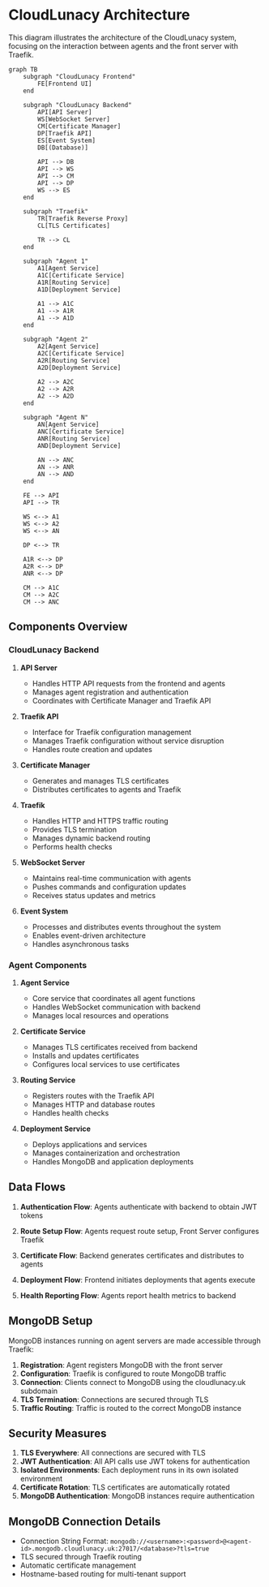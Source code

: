 # CloudLunacy Architecture

This diagram illustrates the architecture of the CloudLunacy system, focusing on the interaction between agents and the front server with Traefik.

```mermaid
graph TB
    subgraph "CloudLunacy Frontend"
        FE[Frontend UI]
    end

    subgraph "CloudLunacy Backend"
        API[API Server]
        WS[WebSocket Server]
        CM[Certificate Manager]
        DP[Traefik API]
        ES[Event System]
        DB[(Database)]

        API --> DB
        API --> WS
        API --> CM
        API --> DP
        WS --> ES
    end

    subgraph "Traefik"
        TR[Traefik Reverse Proxy]
        CL[TLS Certificates]

        TR --> CL
    end

    subgraph "Agent 1"
        A1[Agent Service]
        A1C[Certificate Service]
        A1R[Routing Service]
        A1D[Deployment Service]

        A1 --> A1C
        A1 --> A1R
        A1 --> A1D
    end

    subgraph "Agent 2"
        A2[Agent Service]
        A2C[Certificate Service]
        A2R[Routing Service]
        A2D[Deployment Service]

        A2 --> A2C
        A2 --> A2R
        A2 --> A2D
    end

    subgraph "Agent N"
        AN[Agent Service]
        ANC[Certificate Service]
        ANR[Routing Service]
        AND[Deployment Service]

        AN --> ANC
        AN --> ANR
        AN --> AND
    end

    FE --> API
    API --> TR

    WS <--> A1
    WS <--> A2
    WS <--> AN

    DP <--> TR

    A1R <--> DP
    A2R <--> DP
    ANR <--> DP

    CM --> A1C
    CM --> A2C
    CM --> ANC
```

## Components Overview

### CloudLunacy Backend

1. **API Server**

   - Handles HTTP API requests from the frontend and agents
   - Manages agent registration and authentication
   - Coordinates with Certificate Manager and Traefik API

2. **Traefik API**

   - Interface for Traefik configuration management
   - Manages Traefik configuration without service disruption
   - Handles route creation and updates

3. **Certificate Manager**

   - Generates and manages TLS certificates
   - Distributes certificates to agents and Traefik

4. **Traefik**

   - Handles HTTP and HTTPS traffic routing
   - Provides TLS termination
   - Manages dynamic backend routing
   - Performs health checks

5. **WebSocket Server**

   - Maintains real-time communication with agents
   - Pushes commands and configuration updates
   - Receives status updates and metrics

6. **Event System**
   - Processes and distributes events throughout the system
   - Enables event-driven architecture
   - Handles asynchronous tasks

### Agent Components

1. **Agent Service**

   - Core service that coordinates all agent functions
   - Handles WebSocket communication with backend
   - Manages local resources and operations

2. **Certificate Service**

   - Manages TLS certificates received from backend
   - Installs and updates certificates
   - Configures local services to use certificates

3. **Routing Service**

   - Registers routes with the Traefik API
   - Manages HTTP and database routes
   - Handles health checks

4. **Deployment Service**
   - Deploys applications and services
   - Manages containerization and orchestration
   - Handles MongoDB and application deployments

## Data Flows

1. **Authentication Flow**: Agents authenticate with backend to obtain JWT tokens

2. **Route Setup Flow**: Agents request route setup, Front Server configures Traefik

3. **Certificate Flow**: Backend generates certificates and distributes to agents

4. **Deployment Flow**: Frontend initiates deployments that agents execute

5. **Health Reporting Flow**: Agents report health metrics to backend

## MongoDB Setup

MongoDB instances running on agent servers are made accessible through Traefik:

1. **Registration**: Agent registers MongoDB with the front server
2. **Configuration**: Traefik is configured to route MongoDB traffic
3. **Connection**: Clients connect to MongoDB using the cloudlunacy.uk subdomain
4. **TLS Termination**: Connections are secured through TLS
5. **Traffic Routing**: Traffic is routed to the correct MongoDB instance

## Security Measures

1. **TLS Everywhere**: All connections are secured with TLS
2. **JWT Authentication**: All API calls use JWT tokens for authentication
3. **Isolated Environments**: Each deployment runs in its own isolated environment
4. **Certificate Rotation**: TLS certificates are automatically rotated
5. **MongoDB Authentication**: MongoDB instances require authentication

## MongoDB Connection Details

- Connection String Format: `mongodb://<username>:<password>@<agent-id>.mongodb.cloudlunacy.uk:27017/<database>?tls=true`
- TLS secured through Traefik routing
- Automatic certificate management
- Hostname-based routing for multi-tenant support
